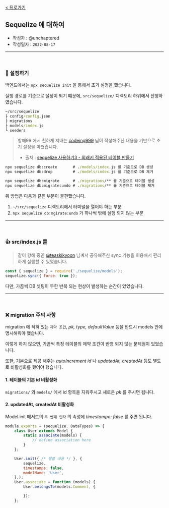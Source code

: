 [< 뒤로가기](../README.md)

## Sequelize 에 대하여

-   작성자 : @unchaptered
-   작성일자 : `2022-08-17`

<hr><br>

### 🔧 설정하기

백엔드에서는 `npx sequelize init` 을 통해서 초기 설정을 했습니다.

실행 경로를 기준으로 설정이 되기 떄문에, `src/sequelize/` 디렉토리 하위에서 진행하였습니다.

```cmd
~/src/sequelize
├ config/config.json
├ migrations
├ models/index.js
└ seeders
```

> 항해99 에서 친하게 지내는 [codeing999](https://github.com/codeing999) 님이 작성해주신 내용을 기반으로 초기 설정을 마쳤습니다. <br>
>
> -   출처 : [sequelize 사용하기3 - 외래키 적용된 테이블 만들기](https://velog.io/@mero/sequelize-%EC%82%AC%EC%9A%A9%ED%95%98%EA%B8%B03-%EC%99%B8%EB%9E%98%ED%82%A4-%EC%A0%81%EC%9A%A9%EB%90%9C-%ED%85%8C%EC%9D%B4%EB%B8%94-%EB%A7%8C%EB%93%A4%EA%B8%B0)

```cmd
npx sequelize db:create       # ./models/index.js 를 기준으로 DB 생성
npx sequelize db:drop         # ./models/index.js 를 기준으로 DB 제거

npx sequelize db:migrate      # ./migrations/** 를 기준으로 테이블 생성
npx sequelize db:migrate:undo # ./migrations/** 를 기준으로 테이블 제거
```

위 방법은 다음과 같은 부분이 불편했습니다.

1. `~/src/sequelize` 디렉토리에서 터미널을 열어야 하는 부분
2. `npx sequelize db:mgirate:undo` 가 하나씩 밖에 실행 되지 않는 부분

<hr><br>

### 👍 src/index.js 를

> 같이 항해 중인 [@teaskikyoon](https://github.com/taesikyoon) 님꼐서 공유해주신 sync 기능을 이용해서 편리하게 실행할 수 있었습니다.

```javascript
const { sequelize } = require('./sequelize/models');
sequelize.sync({ force: true });
```

다만, 가끔씩 DB 셋팅이 무한 반복 되는 현상이 발생하는 순간이 있었습니다.

<hr><br>

### ❌ migration 주의 사항

migration 에 적혀 있는 `제약 조건`, _pk, type, defaultValue_ 등을 반드시 models 안에 명시해줘야 했습니다.

이렇게 하지 않으면, 가끔씩 특정 테이블의 제약 조건이 반영 되지 않는 문제점이 있었습니다.

또한, 기본으로 제공 해주는 _autoIncrement id_ 나 _updatedAt, createdAt_ 등도 별도로 비활성화를 했어야 했습니다.

#### 1. 테이블의 기본 id 비활성화

`migrations/` 와 `models/` 에서 id 항목을 지워주시고 새로운 _pk_ 를 주시면 됩니다.

#### 2. updatedAt, createdAt 비활성화

Model.init 메서드의 `두 번째 인자` 의 속성에 _timestampe: false_ 를 주면 됩니다.

```javascript
module.exports = (sequelize, DataTypes) => {
    class User extends Model {
        static associate(models) {
            // define association here
        }
    };

    User.init({ /* 텡블 내용 */ }, {
        sequelize,
        timestamps: false,
        modelName: 'User',
    },);
    User.associate = function (models) {
        User.belongsTo(models.Comment, {

        });
    };
```
